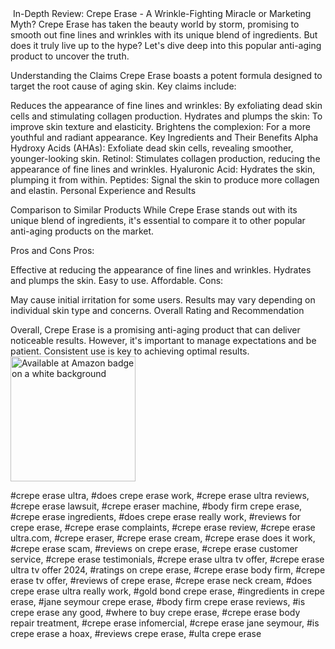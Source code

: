 <img alt="" class="Hero__heroImage__rxHb5 Image__cover__CuIOR" src="https://m.media-amazon.com/images/S/al-na-9d5791cf-3faf/75389b2d-ef08-48ee-b173-bac56dbfef8c._CR0%2C0%2C3000%2C600_SX1500_.jpg" srcset="https://m.media-amazon.com/images/S/al-na-9d5791cf-3faf/75389b2d-ef08-48ee-b173-bac56dbfef8c._CR0%2C0%2C3000%2C600_SX840_.jpg 840w, https://m.media-amazon.com/images/S/al-na-9d5791cf-3faf/75389b2d-ef08-48ee-b173-bac56dbfef8c._CR0%2C0%2C3000%2C600_SX1280_.jpg 1280w, https://m.media-amazon.com/images/S/al-na-9d5791cf-3faf/75389b2d-ef08-48ee-b173-bac56dbfef8c._CR0%2C0%2C3000%2C600_SX1500_.jpg 1500w, https://m.media-amazon.com/images/S/al-na-9d5791cf-3faf/75389b2d-ef08-48ee-b173-bac56dbfef8c._CR0%2C0%2C3000%2C600_SX1920_.jpg 1920w, https://m.media-amazon.com/images/S/al-na-9d5791cf-3faf/75389b2d-ef08-48ee-b173-bac56dbfef8c._CR0%2C0%2C3000%2C600_SX3000_.jpg 3000w" sizes="(max-width: 840px) 100vw,(max-width: 1500px) 100vw,1500px" data-feature="cf" data-testid="image">
In-Depth Review: Crepe Erase - A Wrinkle-Fighting Miracle or Marketing Myth?
Crepe Erase has taken the beauty world by storm, promising to smooth out fine lines and wrinkles with its unique blend of ingredients. But does it truly live up to the hype? Let's dive deep into this popular anti-aging product to uncover the truth.

Understanding the Claims
Crepe Erase boasts a potent formula designed to target the root cause of aging skin. Key claims include:

Reduces the appearance of fine lines and wrinkles: By exfoliating dead skin cells and stimulating collagen production.
Hydrates and plumps the skin: To improve skin texture and elasticity.
Brightens the complexion: For a more youthful and radiant appearance.
Key Ingredients and Their Benefits
Alpha Hydroxy Acids (AHAs): Exfoliate dead skin cells, revealing smoother, younger-looking skin.
Retinol: Stimulates collagen production, reducing the appearance of fine lines and wrinkles.
Hyaluronic Acid: Hydrates the skin, plumping it from within.
Peptides: Signal the skin to produce more collagen and elastin.
Personal Experience and Results

Comparison to Similar Products
While Crepe Erase stands out with its unique blend of ingredients, it's essential to compare it to other popular anti-aging products on the market. 

Pros and Cons
Pros:

Effective at reducing the appearance of fine lines and wrinkles.
Hydrates and plumps the skin.
Easy to use.
Affordable.
Cons:

May cause initial irritation for some users.
Results may vary depending on individual skin type and concerns.
Overall Rating and Recommendation

Overall, Crepe Erase is a promising anti-aging product that can deliver noticeable results. However, it's important to manage expectations and be patient. Consistent use is key to achieving optimal results.
<a href="https://amzn.to/4epSckn"><img src="https://www.ecomengine.com/hs-fs/hubfs/images/screenshots/amazon/available-amazon-badge.jpg?width=800&amp;name=available-amazon-badge.jpg" alt="Available at Amazon badge on a white background" width="200" loading="lazy" style="width: 200px;" ></a>

#crepe erase ultra, #does crepe erase work, #crepe erase ultra reviews, #crepe erase lawsuit, #crepe eraser machine, #body firm crepe erase, #crepe erase ingredients, #does crepe erase really work, #reviews for crepe erase, #crepe erase complaints, #crepe erase review, #crepe erase ultra.com, #crepe eraser, #crepe erase cream, #crepe erase does it work, #crepe erase scam, #reviews on crepe erase, #crepe erase customer service, #crepe erase testimonials, #crepe erase ultra tv offer, #crepe erase ultra tv offer 2024, #ratings on crepe erase, #crepe erase body firm, #crepe erase tv offer, #reviews of crepe erase, #crepe erase neck cream, #does crepe erase ultra really work, #gold bond crepe erase, #ingredients in crepe erase, #jane seymour crepe erase, #body firm crepe erase reviews, #is crepe erase any good, #where to buy crepe erase, #crepe erase body repair treatment, #crepe erase infomercial, #crepe erase jane seymour, #is crepe erase a hoax, #reviews crepe erase, #ulta crepe erase

